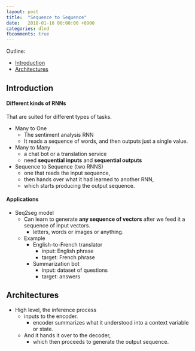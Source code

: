 ```yaml
---
layout: post
title:  "Sequence to Sequence"
date:   2018-01-16 00:00:00 +0900
categories: dlnd
fbcomments: true
---
```


Outline:

- [Introduction](#introduction)
- [Architectures](#architectures)


## Introduction

#### Different kinds of RNNs

That are suited for different types of tasks.

* Many to One
    - The sentiment analysis RNN
    - It reads a sequence of words, and then outputs just a single value.
* Many to Many
    - a chat bot or a translation service
    - need **sequential inputs** and **sequential outputs**
* Sequence to Sequence (two RNNS)
    - one that reads the input sequence, 
    - then hands over what it had learned to another RNN, 
    - which starts producing the output sequence.

#### Applications

* Seq2seg model
    - Can learn to generate **any sequence of vectors** after we feed it a sequence of input vectors.
        - letters, words or images or anything.
    - Example
        - English-to-French translator
            - input: English phrase
            - target: French phrase
        - Summarization bot
            - input: dataset of questions
            - target: answers

## Architectures

* High level, the inference process
    - inputs to the encoder.
        - encoder summarizes what it understood into a context variable or state.
    - And it hands it over to the decoder,
        - which then proceeds to generate the output sequence.
